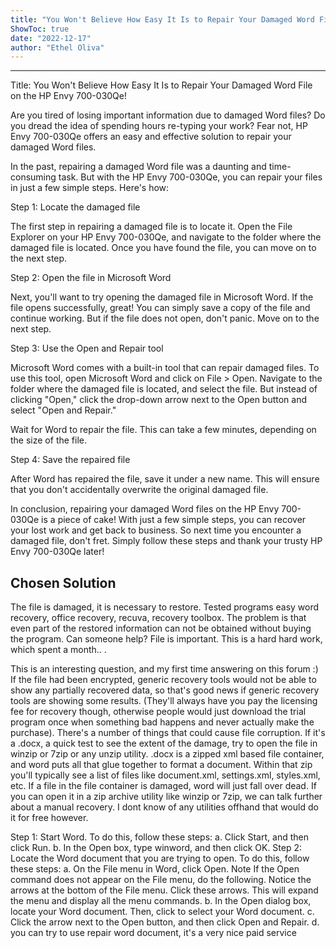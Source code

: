 ```yaml
---
title: "You Won't Believe How Easy It Is to Repair Your Damaged Word File on the HP Envy 700-030Qe!"
ShowToc: true 
date: "2022-12-17"
author: "Ethel Oliva"
---
```

*****
Title: You Won't Believe How Easy It Is to Repair Your Damaged Word File on the HP Envy 700-030Qe!

Are you tired of losing important information due to damaged Word files? Do you dread the idea of spending hours re-typing your work? Fear not, HP Envy 700-030Qe offers an easy and effective solution to repair your damaged Word files.

In the past, repairing a damaged Word file was a daunting and time-consuming task. But with the HP Envy 700-030Qe, you can repair your files in just a few simple steps. Here's how:

Step 1: Locate the damaged file

The first step in repairing a damaged file is to locate it. Open the File Explorer on your HP Envy 700-030Qe, and navigate to the folder where the damaged file is located. Once you have found the file, you can move on to the next step.

Step 2: Open the file in Microsoft Word

Next, you'll want to try opening the damaged file in Microsoft Word. If the file opens successfully, great! You can simply save a copy of the file and continue working. But if the file does not open, don't panic. Move on to the next step.

Step 3: Use the Open and Repair tool

Microsoft Word comes with a built-in tool that can repair damaged files. To use this tool, open Microsoft Word and click on File > Open. Navigate to the folder where the damaged file is located, and select the file. But instead of clicking "Open," click the drop-down arrow next to the Open button and select "Open and Repair."

Wait for Word to repair the file. This can take a few minutes, depending on the size of the file.

Step 4: Save the repaired file

After Word has repaired the file, save it under a new name. This will ensure that you don't accidentally overwrite the original damaged file.

In conclusion, repairing your damaged Word files on the HP Envy 700-030Qe is a piece of cake! With just a few simple steps, you can recover your lost work and get back to business. So next time you encounter a damaged file, don't fret. Simply follow these steps and thank your trusty HP Envy 700-030Qe later!


## Chosen Solution
 The file is damaged, it is necessary to restore. Tested programs easy word recovery, office recovery, recuva, recovery toolbox. The problem is that even part of the restored information can not be obtained without buying the program.
Can someone help? File is important. This is a hard hard work, which spent a month.. .

 This is an interesting question, and my first time answering on this forum :)  If the file had been encrypted, generic recovery tools would not be able to show any partially recovered data, so that's good news if generic recovery tools are showing some results.   (They'll always have you pay the licensing fee for recovery though, otherwise people would just download the trial program once when something bad happens and never actually make the purchase). There's a number of things that could cause file corruption.  If it's a .docx, a quick test to see the extent of the damage, try to open the file in winzip or 7zip or any unzip utility.  .docx is a zipped xml based file container, and word puts all that glue together to format a document.  Within that zip you'll typically see a list of files like document.xml, settings.xml, styles.xml, etc.   If a file in the file container is damaged, word will just fall over dead.  If you can open it in a zip archive utility like winzip or 7zip, we can talk further about a manual recovery.  I dont know of any utilities offhand that would do it for free however.

 Step 1: Start Word.
To do this, follow these steps:
a.    Click Start, and then click Run.
b.    In the Open box, type winword, and then click OK.
Step 2: Locate the Word document that you are trying to open.
To do this, follow these steps:
a.    On the File menu in Word, click Open.
Note If the Open command does not appear on the File menu, do the following. Notice the arrows at the bottom of the File menu. Click these arrows. This will expand the menu and display all the menu commands.
b.    In the Open dialog box, locate your Word document. Then, click to select your Word document.
c.    Click the arrow next to the Open button, and then click Open and Repair.
d. you can try to use repair word document, it's a very nice paid service




